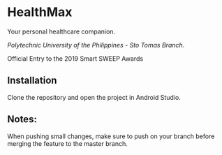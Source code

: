 # HealthMax
Your personal healthcare companion.

*Polytechnic University of the Philippines - Sto Tomas Branch*.

Official Entry to the 2019 Smart SWEEP Awards

## Installation
Clone the repository and open the project in Android Studio.

## Notes:
When pushing small changes, make sure to push on your branch before merging the feature to the master branch.
